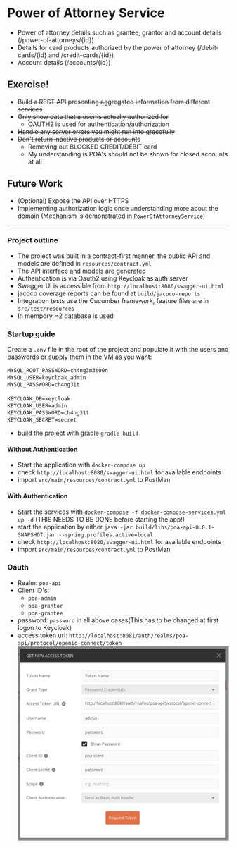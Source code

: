 # Power of Attorney Service
  - Power of attorney details such as grantee, grantor and account details (/power-of-attorneys/{id})
  - Details for card products authorized by the power of attorney (/debit-cards/{id} and /credit-cards/{id})
  - Account details (/accounts/{id})
  
## Exercise!
  - ~~Build a REST API presenting aggregated information from different services~~
  - ~~Only show data that a user is actually authorized for~~
     - OAUTH2 is used for authentication/authorization
  - ~~Handle any server errors you might run into gracefully~~
  - ~~Don't return inactive products or accounts~~
     - Removing out BLOCKED CREDIT/DEBIT card
     - My understanding is POA's should not be shown for closed accounts at all
     
## Future Work

* (Optional) Expose the API over HTTPS
* Implementing authorization logic once understanding more about the domain (Mechanism is demonstrated in `PowerOfAttorneyService`)

---
### Project outline

- The project was built in a contract-first manner, the public API and models are defined in `resources/contract.yml` 
- The API interface and models are generated
- Authentication is via Oauth2 using Keycloak as auth server
- Swagger UI is accessible from `http://localhost:8080/swagger-ui.html`
- jacoco coverage reports can be found at `build/jacoco-reports`
- Integration tests use the Cucumber framework, feature files are in `src/test/resources`
- In mempory H2 database is used


### Startup guide

Create a `.env` file in the root of the project and populate it with the users and passwords or supply them in the VM as you want:
```
MYSQL_ROOT_PASSWORD=ch4ng3m3s00n
MYSQL_USER=keycloak_admin
MYSQL_PASSWORD=ch4ng31t

KEYCLOAK_DB=keycloak
KEYCLOAK_USER=admin
KEYCLOAK_PASSWORD=ch4ng31t
KEYCLOAK_SECRET=secret
```

* build the project with gradle `gradle build`
#### Without Authentication
* Start the application with `docker-compose up`
* check `http://localhost:8080/swagger-ui.html` for available endpoints
* import `src/main/resources/contract.yml` to PostMan
#### With Authentication
* Start the services with `docker-compose -f docker-compose-services.yml up -d` (THIS NEEDS TO BE DONE before starting the app!)
* start the application by either `java -jar build/libs/poa-api-0.0.1-SNAPSHOT.jar --spring.profiles.active=local`
* check `http://localhost:8080/swagger-ui.html` for available endpoints
* import `src/main/resources/contract.yml` to PostMan

### Oauth
* Realm: `poa-api`
* Client ID's: 
  * `poa-admin`
  * `poa-grantor`
  * `poa-grantee`
* password: `password` in all above cases(This has to be changed at first logon to Keycloak)
* access token url: `http://localhost:8081/auth/realms/poa-api/protocol/openid-connect/token`
![alt text](./doc/auth.png)





